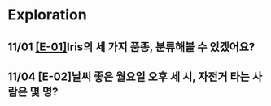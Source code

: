 # Exploration
## 11/01 [[E-01]](https://github.com/soy53/AIFFEL/blob/main/Exploration/%5BE-01%5Dclassification.ipynb)Iris의 세 가지 품종, 분류해볼 수 있겠어요?
## 11/04 [E-02]날씨 좋은 월요일 오후 세 시, 자전거 타는 사람은 몇 명?

